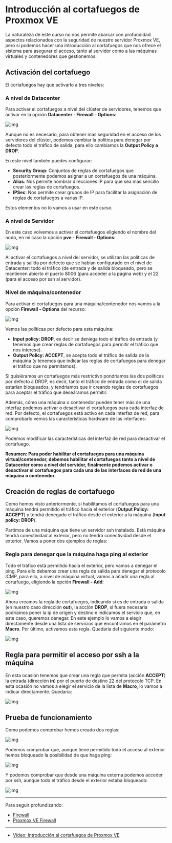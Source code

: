# Introducción al cortafuegos de Proxmox VE

La naturaleza de este curso no nos permite abarcar con profundidad aspectos relacionados con la seguridad de nuestro servidor Proxmox VE, pero sí podemos hacer una introducción al cortafuegos que nos ofrece el sistema para asegurar el acceso, tanto al servidor como a las máquinas virtuales y contenedores que gestionemos.

## Activación del cortafuego

El cortafuegos hay que activarlo a tres niveles:

### A nivel de Datacenter

Para activar el cortafuegos a nivel del clúster de servidores, tenemos que activar en la opción **Datacenter - Firewall - Options**:

![img](img/firewall1.png)

Aunque no es necesario, para obtener más seguridad en el acceso de los servidores del clúster, podemos cambiar la política para denegar por defecto todo el tráfico de salida, para ello cambiamos la **Output Policy a DROP**.

En este nivel también puedes configurar:

* **Security Group**: Conjuntos de reglas de cortafuegos que posteriormente podemos asignar a un cortafuegos de una máquina.
* **Alias**: Nos permite nombrar direcciones IP para que sea más sencillo crear las reglas de cortafuegos.
* **IPSec**: Nos permite crear grupos de IP para facilitar la asignación de reglas de cortafuegos a varias IP. 

Estos elementos no lo vamos a usar en este curso.

### A nivel de Servidor

En este caso volvemos a activar el cortafuegos eligiendo el nombre del nodo, en mi caso la opción **pve - Firewall - Options**:

![img](img/firewall2.png)

Al activar el cortafuegos a nivel del servidor, se utilizan las políticas de entrada y salida por defecto que se habían configurado en el nivel de Datacenter: todo el tráfico (de entrada y de salida bloqueado, pero se mantienen abierto el puerto 8006 (para acceder a la página web) y el 22 (para el acceso por ssh al servidor).

### Nivel de máquina/contenedor

Para activar el cortafuegos para una máquina/contenedor nos vamos a la opción **Firewall - Options** del recurso:

![img](img/firewall3.png)

Vemos las políticas por defecto para esta máquina: 

* **Input policy: DROP**, es decir se deniega todo el tráfico de entrada (y tenemos que crear reglas de cortafuegos para permitir el tráfico que nos interese).
* **Output Policy: ACCEPT**, se acepta todo el tráfico de salida de la máquina (y tenemos que indicar las reglas de cortafuegos para denegar el tráfico que no permitamos).

Si quisiéramos un cortafuegos más restrictivo pondríamos las dos políticas por defecto a DROP, es decir, tanto el tráfico de entrada como el de salida estarían bloqueados, y tendríamos que ir creando reglas de cortafuegos para aceptar el tráfico que deseáramos permitir.

Además, cómo una máquina o contenedor pueden tener más de una interfaz podemos activar o desactivar el cortafuegos para cada interfaz de red. Por defecto, el cortafuegos está activo en cada interfaz de red, para comprobarlo vemos las características hardware de las interfaces:

![img](img/firewall4.png)

Podemos modificar las características del interfaz de red para desactivar el cortafuego.

**Resumen: Para poder habilitar el cortafuegos para una máquina virtual/contenedor, debemos habilitar el cortafuegos tanto a nivel de Datacenter como a nivel del servidor, finalmente podemos activar o desactivar el cortafuegos para cada una de las interfaces de red de una máquina o contenedor.**

## Creación de reglas de cortafuego

Como hemos visto anteriormente, si habilitamos el cortafuegos para una máquina tendrá permitido el tráfico hacia el exterior (**Output Policy: ACCEPT**) y tendrá denegado el tráfico desde el exterior a la máquina (**Input policy: DROP**).

Partimos de una máquina que tiene un servidor ssh instalado. Está máquina tendrá conectividad al exterior, pero no tendrá conectividad desde el exterior. Vamos a poner dos ejemplos de reglas:

### Regla para denegar que la máquina haga ping al exterior

Todo el tráfico está permitido hacía el exterior, pero vamos a denegar el ping. Para ello debemos crear una regla de salida para denegar el protocolo ICMP, para ello, a nivel de máquina virtual, vamos a añadir una regla al cortafuego, eligiendo la opción **Firewall - Add**:

![img](img/firewall5.png)

Ahora creamos la regla de cortafuegos, indicando si es de entrada o salida (en nuestro caso dirección **out**), la acción **DROP**, si fuera necesaria podríamos poner la ip de origen y destino e indicamos el servicio que, en este caso, queremos denegar. En este ejemplo lo vamos a elegir directamente desde una lista de servicios que encontramos en el parámetro **Macro**. Por último, activamos esta regla. Quedaría del siguiente modo:

![img](img/firewall6.png)

## Regla para permitir el acceso por ssh a la máquina

En esta ocasión tenemos que crear una regla que permita (acción **ACCEPT**) la entrada (dirección **in**) por el puerto de destino 22 del protocolo TCP. En esta ocasión no vamos a elegir el servicio de la lista de **Macro**, lo vamos a indicar directamente. Quedaría:

![img](img/firewall7.png)

## Prueba de funcionamiento

Como podemos comprobar hemos creado dos reglas:

![img](img/firewall8.png)

Podemos comprobar que, aunque tiene permitido todo el acceso al exterior hemos bloqueado la posibilidad de que haga ping:

![img](img/firewall9.png)

Y podemos comprobar que desde una máquina externa podemos acceder por ssh, aunque todo el tráfico desde el exterior estaba bloqueado:

![img](img/firewall10.png)

---

Para seguir profundizando:

* [Firewall](https://pve.proxmox.com/wiki/Firewall)
* [Proxmox VE Firewall](https://pve.proxmox.com/pve-docs/pve-admin-guide.html#chapter_pve_firewall)

---

* [Vídeo: Introducción al cortafuegos de Proxmox VE](https://youtu.be/3Q7Q5HAOAdo)
